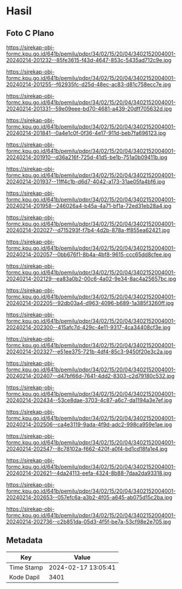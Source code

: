 # Hasil

## Foto C Plano

https://sirekap-obj-formc.kpu.go.id/641b/pemilu/pdpr/34/02/15/20/04/3402152004001-20240214-201232--85fe3615-f43d-4647-853c-5435ad712c9e.jpg

https://sirekap-obj-formc.kpu.go.id/641b/pemilu/pdpr/34/02/15/20/04/3402152004001-20240214-201255--f62935fc-d25d-48ec-ac83-d81c758ecc7e.jpg

https://sirekap-obj-formc.kpu.go.id/641b/pemilu/pdpr/34/02/15/20/04/3402152004001-20240214-201331--59e09eee-bd70-4681-a439-20dff705632d.jpg

https://sirekap-obj-formc.kpu.go.id/641b/pemilu/pdpr/34/02/15/20/04/3402152004001-20240214-201841--0a4e1c0f-0f36-4e17-911d-beb7fa696123.jpg

https://sirekap-obj-formc.kpu.go.id/641b/pemilu/pdpr/34/02/15/20/04/3402152004001-20240214-201910--d36a216f-725d-41d5-be1b-751a0b09411b.jpg

https://sirekap-obj-formc.kpu.go.id/641b/pemilu/pdpr/34/02/15/20/04/3402152004001-20240214-201937--11ff4c1b-d6d7-4042-a173-31ae05fa4bf6.jpg

https://sirekap-obj-formc.kpu.go.id/641b/pemilu/pdpr/34/02/15/20/04/3402152004001-20240214-201958--246026a4-b45a-4a71-bf1a-72ed31eb28a4.jpg

https://sirekap-obj-formc.kpu.go.id/641b/pemilu/pdpr/34/02/15/20/04/3402152004001-20240214-202027--d715293f-f7b4-4d2b-878a-ff855ea62421.jpg

https://sirekap-obj-formc.kpu.go.id/641b/pemilu/pdpr/34/02/15/20/04/3402152004001-20240214-202057--0bb676f1-8b4a-4bf8-9615-ccc65dd8cfee.jpg

https://sirekap-obj-formc.kpu.go.id/641b/pemilu/pdpr/34/02/15/20/04/3402152004001-20240214-202129--ea83a0b2-00c6-4a02-9e34-8ac4a25657bc.jpg

https://sirekap-obj-formc.kpu.go.id/641b/pemilu/pdpr/34/02/15/20/04/3402152004001-20240214-202205--92db03a4-d963-4096-b689-1a385f3260ff.jpg

https://sirekap-obj-formc.kpu.go.id/641b/pemilu/pdpr/34/02/15/20/04/3402152004001-20240214-202300--415afc7d-429c-4e11-9317-4ca34408cf3e.jpg

https://sirekap-obj-formc.kpu.go.id/641b/pemilu/pdpr/34/02/15/20/04/3402152004001-20240214-202327--e51ee375-721b-4df4-85c3-9450f20e3c2a.jpg

https://sirekap-obj-formc.kpu.go.id/641b/pemilu/pdpr/34/02/15/20/04/3402152004001-20240214-202407--d47bf66d-7641-4dd2-8303-c2d79180c532.jpg

https://sirekap-obj-formc.kpu.go.id/641b/pemilu/pdpr/34/02/15/20/04/3402152004001-20240214-202434--53ce8dae-3703-4c87-a6c7-da1194a3e7ef.jpg

https://sirekap-obj-formc.kpu.go.id/641b/pemilu/pdpr/34/02/15/20/04/3402152004001-20240214-202506--ca4e3119-9ada-4f9d-adc2-998ca959e1ae.jpg

https://sirekap-obj-formc.kpu.go.id/641b/pemilu/pdpr/34/02/15/20/04/3402152004001-20240214-202547--8c78102a-f662-420f-a0f4-bd1cd18fa1e4.jpg

https://sirekap-obj-formc.kpu.go.id/641b/pemilu/pdpr/34/02/15/20/04/3402152004001-20240214-202621--4da24113-eefa-4324-8b88-7daa2da93318.jpg

https://sirekap-obj-formc.kpu.go.id/641b/pemilu/pdpr/34/02/15/20/04/3402152004001-20240214-202653--057efc6a-a3b2-4f05-a645-ab075d15c2ba.jpg

https://sirekap-obj-formc.kpu.go.id/641b/pemilu/pdpr/34/02/15/20/04/3402152004001-20240214-202736--c2b851da-05d3-4f5f-be7a-53cf98e2e705.jpg


## Metadata

| Key        | Value               |
| ---------- | ------------------- |
| Time Stamp | 2024-02-17 13:05:41 |
| Kode Dapil | 3401                |



